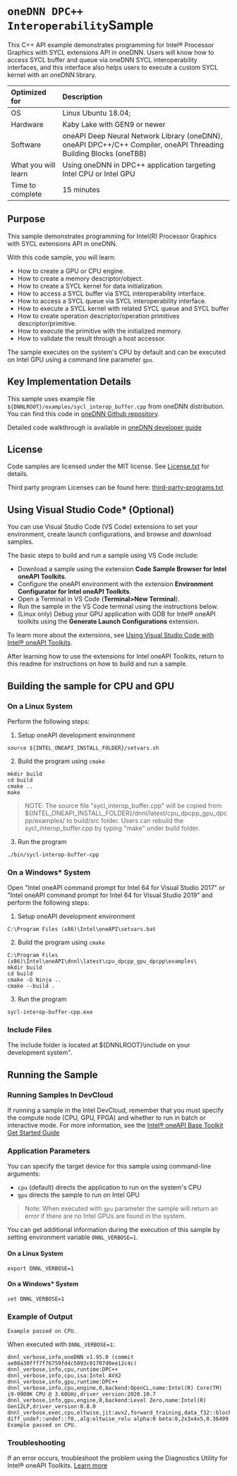 # `oneDNN DPC++ Interoperability`Sample

This C++ API example demonstrates programming for Intel&reg; Processor Graphics with SYCL extensions API in oneDNN.
Users will know how to access SYCL buffer and queue via oneDNN SYCL interoperability interfaces,
and this interface also helps users to execute a custom SYCL kernel with an oneDNN library.

| Optimized for                      | Description
| :---                               | :---
| OS                                 | Linux Ubuntu 18.04;
| Hardware                           | Kaby Lake with GEN9 or newer
| Software                           | oneAPI Deep Neural Network Library (oneDNN), oneAPI DPC++/C++ Compiler, oneAPI Threading Building Blocks (oneTBB)
| What you will learn                | Using oneDNN in DPC++ application targeting Intel CPU or Intel GPU
| Time to complete                   | 15 minutes

## Purpose

This sample demonstrates programming for Intel(R) Processor Graphics with SYCL extensions API in oneDNN.

With this code sample, you will learn:
* How to create a GPU or CPU engine.
* How to create a memory descriptor/object.
* How to create a SYCL kernel for data initialization.
* How to access a SYCL buffer via SYCL interoperability interface.
* How to access a SYCL queue via SYCL interoperability interface.
* How to execute a SYCL kernel with related SYCL queue and SYCL buffer
* How to create operation descriptor/operation primitives descriptor/primitive.
* How to execute the primitive with the initialized memory.
* How to validate the result through a host accessor.

The sample executes on the system's CPU by default and can be executed on Intel GPU
using a command line parameter `gpu`.

## Key Implementation Details

This sample uses example file `${DNNLROOT}/examples/sycl_interop_buffer.cpp`
from oneDNN distribution. You can find this code in
[oneDNN Github repository](https://github.com/oneapi-src/oneDNN/blob/dev-v2/examples/sycl_interop_buffer.cpp).

Detailed code walkthrough is available in [oneDNN developer guide](https://oneapi-src.github.io/oneDNN/v2/sycl_interop_cpp.html)

## License

Code samples are licensed under the MIT license. See
[License.txt](https://github.com/oneapi-src/oneAPI-samples/blob/master/License.txt) for details.

Third party program Licenses can be found here: [third-party-programs.txt](https://github.com/oneapi-src/oneAPI-samples/blob/master/third-party-programs.txt)

## Using Visual Studio Code* (Optional)

You can use Visual Studio Code (VS Code) extensions to set your environment, create launch configurations,
and browse and download samples.

The basic steps to build and run a sample using VS Code include:
 - Download a sample using the extension **Code Sample Browser for Intel oneAPI Toolkits**.
 - Configure the oneAPI environment with the extension **Environment Configurator for Intel oneAPI Toolkits**.
 - Open a Terminal in VS Code (**Terminal>New Terminal**).
 - Run the sample in the VS Code terminal using the instructions below.
 - (Linux only) Debug your GPU application with GDB for Intel® oneAPI toolkits using the **Generate Launch Configurations** extension.

To learn more about the extensions, see
[Using Visual Studio Code with Intel® oneAPI Toolkits](https://www.intel.com/content/www/us/en/develop/documentation/using-vs-code-with-intel-oneapi/top.html).

After learning how to use the extensions for Intel oneAPI Toolkits, return to this readme for instructions on how to build and run a sample.

## Building the sample for CPU and GPU

### On a Linux System

Perform the following steps:
1. Setup oneAPI development environment
```
source ${INTEL_ONEAPI_INSTALL_FOLDER}/setvars.sh
```
2. Build the program using `cmake`
```
mkdir build
cd build
cmake ..
make
```
>NOTE: The source file "sycl_interop_buffer.cpp" will be copied from ${INTEL_ONEAPI_INSTALL_FOLDER}/dnnl/latest/cpu_dpcpp_gpu_dpcpp/examples/ to build/src folder. Users can rebuild the sycl_interop_buffer.cpp by typing "make" under build folder.
3. Run the program
```
./bin/sycl-interop-buffer-cpp
```

### On a Windows* System

Open "Intel oneAPI command prompt for Intel 64 for Visual Studio 2017" or
"Intel oneAPI command prompt for Intel 64 for Visual Studio 2019" and perform the following steps:
1. Setup oneAPI development environment
```
C:\Program Files (x86)\Intel\oneAPI\setvars.bat
```
2. Build the program using `cmake`
```
C:\Program Files (x86)\Intel\oneAPI\dnnl\latest\cpu_dpcpp_gpu_dpcpp\examples\
mkdir build
cd build
cmake -G Ninja ..
cmake --build .
```

3. Run the program
```
sycl-interop-buffer-cpp.exe
```

### Include Files

The include folder is located at ${DNNLROOT}\include on your development system".

## Running the Sample

### Running Samples In DevCloud
If running a sample in the Intel DevCloud, remember that you must specify the compute node (CPU, GPU, FPGA) and whether to run in batch or interactive mode. For more information, see the [Intel® oneAPI Base Toolkit Get Started Guide](https://devcloud.intel.com/oneapi/get-started/base-toolkit/)

### Application Parameters

You can specify the target device for this sample using command-line arguments:
* `cpu` (default) directs the application to run on the system's CPU
* `gpu` directs the sample to run on Intel GPU

> Note: When executed with `gpu` parameter the
> sample will return an error if there are no Intel GPUs are found in the system.

You can get additional information during the execution of this sample by setting
environment variable `DNNL_VERBOSE=1`.

#### On a Linux System
```
export DNNL_VERBOSE=1
```
#### On a Windows* System
```
set DNNL_VERBOSE=1
```

### Example of Output

```
Example passed on CPU.
```

When executed with `DNNL_VERBOSE=1`:
```
dnnl_verbose,info,oneDNN v1.95.0 (commit ae08a30fff7f76759fd4c5093c01707d0ee12c4c)
dnnl_verbose,info,cpu,runtime:DPC++
dnnl_verbose,info,cpu,isa:Intel AVX2
dnnl_verbose,info,gpu,runtime:DPC++
dnnl_verbose,info,cpu,engine,0,backend:OpenCL,name:Intel(R) Core(TM) i9-9900K CPU @ 3.60GHz,driver_version:2020.10.7
dnnl_verbose,info,gpu,engine,0,backend:Level Zero,name:Intel(R) Gen12LP,driver_version:0.8.0
dnnl_verbose,exec,cpu,eltwise,jit:avx2,forward_training,data_f32::blocked:abcd:f0 diff_undef::undef::f0,,alg:eltwise_relu alpha:0 beta:0,2x3x4x5,0.36499
Example passed on CPU.
```

### Troubleshooting
If an error occurs, troubleshoot the problem using the Diagnostics Utility for Intel® oneAPI Toolkits.
[Learn more](https://www.intel.com/content/www/us/en/develop/documentation/diagnostic-utility-user-guide/top.html)